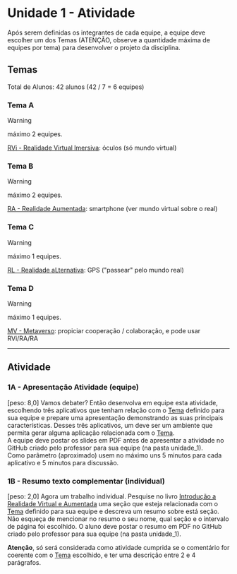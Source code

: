 # Unidade 1 - Atividade  

Após serem definidas os integrantes de cada equipe, a equipe deve escolher um dos Temas (ATENÇÃO, observe a quantidade máxima de equipes por tema) para desenvolver o projeto da disciplina.  

## Temas

Total de Alunos: 42 alunos (42 / 7 = 6 equipes)

### Tema A

> [!WARNING]  
> máximo 2 equipes.  

[RVi - Realidade Virtual Imersiva](README.md#realidade-virtual-imersiva-rv--rvi "RVi - Realidade Virtual Imersiva"): óculos (só mundo virtual)  

### Tema B

> [!WARNING]  
> máximo 2 equipes.  

[RA - Realidade Aumentada](README.md#realidade-virtual-aumentada-ra "RA - Realidade Aumentada"): smartphone (ver mundo virtual sobre o real)  

### Tema C

> [!WARNING]  
> máximo 1 equipes.  

[RL - Realidade aLternativa](README.md#realidade-virtual-alternativa "RL - Realidade aLternativa"): GPS ("passear" pelo mundo real)  

### Tema D

> [!WARNING]  
> máximo 1 equipes.  

[MV - Metaverso](README.md#metaverso "MV - Metaverso"): propiciar cooperação / colaboração, e pode usar RVi/RA/RA  

----------

## Atividade

### 1A - Apresentação Atividade (equipe)

\[peso: 8,0] Vamos debater? Então desenvolva em equipe esta atividade, escolhendo três aplicativos que tenham relação com o [Tema](#temas) definido para sua equipe e prepare uma apresentação demonstrando as suas principais características.  Desses três aplicativos, um deve ser um ambiente que permita gerar alguma aplicação relacionada com o [Tema](#temas).  
A equipe deve postar os slides em PDF antes de apresentar a atividade no GitHub criado pelo professor para sua equipe (na pasta unidade_1).  
Como parâmetro (aproximado) usem no máximo uns 5 minutos para cada aplicativo e 5 minutos para discussão.  

### 1B - Resumo texto complementar (individual)

\[peso: 2,0] Agora um trabalho individual. Pesquise no livro [Introdução a Realidade Virtual e Aumentada](RealidadeVirtual_imgs/Conceitos-rv-ra.pdf "Introdução a Realidade Virtual e Aumentada") uma seção que esteja relacionada com o [Tema](#temas "Tema") definido para sua equipe e descreva um resumo sobre está seção.  
Não esqueça de mencionar no resumo o seu nome, qual seção e o intervalo de página foi escolhido. O aluno deve postar o resumo em PDF no GitHub criado pelo professor para sua equipe (na pasta unidade_1).  

**Atenção**, só será considerada como atividade cumprida se o comentário for coerente com o [Tema](#temas "Tema") escolhido, e ter uma descrição entre 2 e 4 parágrafos.  
